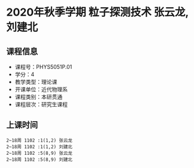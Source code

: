 # 2020年秋季学期 粒子探测技术 张云龙, 刘建北






## 课程信息

- 课程号：PHYS5051P.01
- 学分：4
- 教学类型：理论课
- 开课单位：近代物理系
- 课程类别：本研贯通
- 课程层次：研究生课程

## 上课时间

```
2~18周 1102 :1(1,2) 张云龙
2~18周 1102 :1(1,2) 刘建北
2~18周 1102 :5(8,9) 张云龙
2~18周 1102 :5(8,9) 刘建北
```

